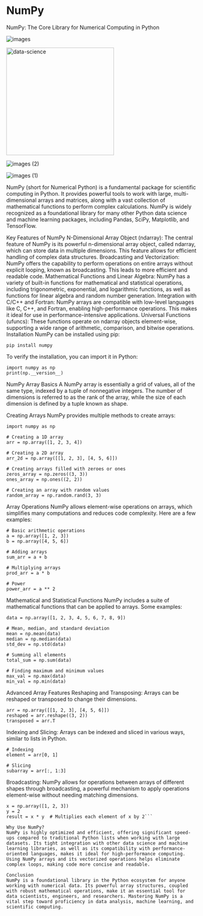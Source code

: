 # NumPy
NumPy: The Core Library for Numerical Computing in Python

![images](https://github.com/user-attachments/assets/37cb27f4-8e89-4be8-817b-5e0d95027e45)


<img width="284" alt="data-science" src="https://github.com/user-attachments/assets/4f1119cb-7630-446e-8429-669c5a7a9312">


![images (2)](https://github.com/user-attachments/assets/df9cd1a8-e2cd-4455-bddb-9b689f7e0cf9)


![images (1)](https://github.com/user-attachments/assets/e82d9f90-e005-4e39-9f71-456113a49c2c)


NumPy (short for Numerical Python) is a fundamental package for scientific computing in Python. It provides powerful tools to work with large, multi-dimensional arrays and matrices, along with a vast collection of mathematical functions to perform complex calculations. NumPy is widely recognized as a foundational library for many other Python data science and machine learning packages, including Pandas, SciPy, Matplotlib, and TensorFlow.

Key Features of NumPy
N-Dimensional Array Object (ndarray): The central feature of NumPy is its powerful n-dimensional array object, called ndarray, which can store data in multiple dimensions. This feature allows for efficient handling of complex data structures.
Broadcasting and Vectorization: NumPy offers the capability to perform operations on entire arrays without explicit looping, known as broadcasting. This leads to more efficient and readable code.
Mathematical Functions and Linear Algebra: NumPy has a variety of built-in functions for mathematical and statistical operations, including trigonometric, exponential, and logarithmic functions, as well as functions for linear algebra and random number generation.
Integration with C/C++ and Fortran: NumPy arrays are compatible with low-level languages like C, C++, and Fortran, enabling high-performance operations. This makes it ideal for use in performance-intensive applications.
Universal Functions (ufuncs): These functions operate on ndarray objects element-wise, supporting a wide range of arithmetic, comparison, and bitwise operations.
Installation
NumPy can be installed using pip:

```
pip install numpy

```

To verify the installation, you can import it in Python:



```
import numpy as np
print(np.__version__)

```



NumPy Array Basics
A NumPy array is essentially a grid of values, all of the same type, indexed by a tuple of nonnegative integers. The number of dimensions is referred to as the rank of the array, while the size of each dimension is defined by a tuple known as shape.

Creating Arrays
NumPy provides multiple methods to create arrays:


```
import numpy as np

# Creating a 1D array
arr = np.array([1, 2, 3, 4])

# Creating a 2D array
arr_2d = np.array([[1, 2, 3], [4, 5, 6]])

# Creating arrays filled with zeroes or ones
zeros_array = np.zeros((3, 3))
ones_array = np.ones((2, 2))

# Creating an array with random values
random_array = np.random.rand(3, 3)
```


Array Operations
NumPy allows element-wise operations on arrays, which simplifies many computations and reduces code complexity. Here are a few examples:


```
# Basic arithmetic operations
a = np.array([1, 2, 3])
b = np.array([4, 5, 6])

# Adding arrays
sum_arr = a + b

# Multiplying arrays
prod_arr = a * b

# Power
power_arr = a ** 2
```


Mathematical and Statistical Functions
NumPy includes a suite of mathematical functions that can be applied to arrays. Some examples:


```
data = np.array([1, 2, 3, 4, 5, 6, 7, 8, 9])

# Mean, median, and standard deviation
mean = np.mean(data)
median = np.median(data)
std_dev = np.std(data)

# Summing all elements
total_sum = np.sum(data)

# Finding maximum and minimum values
max_val = np.max(data)
min_val = np.min(data)
```

Advanced Array Features
Reshaping and Transposing: Arrays can be reshaped or transposed to change their dimensions.

```
arr = np.array([[1, 2, 3], [4, 5, 6]])
reshaped = arr.reshape((3, 2))
transposed = arr.T
```

Indexing and Slicing: Arrays can be indexed and sliced in various ways, similar to lists in Python.

```
# Indexing
element = arr[0, 1]

# Slicing
subarray = arr[:, 1:3]
```


Broadcasting: NumPy allows for operations between arrays of different shapes through broadcasting, a powerful mechanism to apply operations element-wise without needing matching dimensions.


```# Broadcasting example
x = np.array([1, 2, 3])
y = 2
result = x * y  # Multiplies each element of x by 2```

Why Use NumPy?
NumPy is highly optimized and efficient, offering significant speed-ups compared to traditional Python lists when working with large datasets. Its tight integration with other data science and machine learning libraries, as well as its compatibility with performance-oriented languages, makes it ideal for high-performance computing. Using NumPy arrays and its vectorized operations helps eliminate complex loops, making code more concise and readable.

Conclusion
NumPy is a foundational library in the Python ecosystem for anyone working with numerical data. Its powerful array structures, coupled with robust mathematical operations, make it an essential tool for data scientists, engineers, and researchers. Mastering NumPy is a vital step toward proficiency in data analysis, machine learning, and scientific computing.



